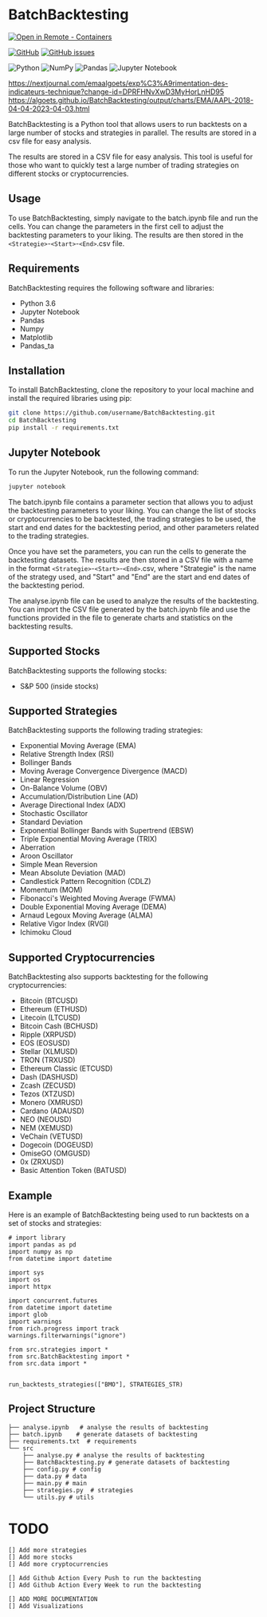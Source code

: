 # BatchBacktesting

[
    ![Open in Remote - Containers](https://img.shields.io/static/v1?label=Remote%20-%20Containers&message=Open&color=blue&logo=visualstudiocode)
](https://vscode.dev/redirect?url=vscode://ms-vscode-remote.remote-containers/cloneInVolume?url=https://github.com/godatadriven/python-devcontainer-template)

[![GitHub](https://img.shields.io/github/license/godatadriven/python-devcontainer-template?style=for-the-badge)](LICENSE.md)
[![GitHub issues](https://img.shields.io/github/issues/godatadriven/python-devcontainer-template?style=for-the-badge)](https://github.com/AlgoETS/BatchBacktesting/issues?q=is%3Aissue+is%3Aopen+sort%3Aupdated-desc)

![Python](https://img.shields.io/badge/python-3670A0?style=for-the-badge&logo=python&logoColor=ffdd54)
![NumPy](https://img.shields.io/badge/numpy-%23013243.svg?style=for-the-badge&logo=numpy&logoColor=white)
![Pandas](https://img.shields.io/badge/pandas-%23150458.svg?style=for-the-badge&logo=pandas&logoColor=white)
![Jupyter Notebook](https://img.shields.io/badge/jupyter-%23FA0F00.svg?style=for-the-badge&logo=jupyter&logoColor=white)

https://nextjournal.com/emaalgoets/exp%C3%A9rimentation-des-indicateurs-technique?change-id=DPRFHNvXwD3MyHorLnHD95
https://algoets.github.io/BatchBacktesting/output/charts/EMA/AAPL-2018-04-04-2023-04-03.html

BatchBacktesting is a Python tool that allows users to run backtests on a large number of stocks and strategies in parallel. The results are stored in a csv file for easy analysis.

The results are stored in a CSV file for easy analysis. This tool is useful for those who want to quickly test a large number of trading strategies on different stocks or cryptocurrencies.

## Usage

To use BatchBacktesting, simply navigate to the batch.ipynb file and run the cells. You can change the parameters in the first cell to adjust the backtesting parameters to your liking. The results are then stored in the `<Strategie>`-`<Start>`-`<End>`.csv file.

## Requirements

BatchBacktesting requires the following software and libraries:

- Python 3.6
- Jupyter Notebook
- Pandas
- Numpy
- Matplotlib
- Pandas_ta

## Installation

To install BatchBacktesting, clone the repository to your local machine and install the required libraries using pip:

```bash
git clone https://github.com/username/BatchBacktesting.git
cd BatchBacktesting
pip install -r requirements.txt
```

## Jupyter Notebook

To run the Jupyter Notebook, run the following command:

```bash
jupyter notebook
```

The batch.ipynb file contains a parameter section that allows you to adjust the backtesting parameters to your liking. You can change the list of stocks or cryptocurrencies to be backtested, the trading strategies to be used, the start and end dates for the backtesting period, and other parameters related to the trading strategies.

Once you have set the parameters, you can run the cells to generate the backtesting datasets. The results are then stored in a CSV file with a name in the format `<Strategie>`-`<Start>`-`<End>`.csv, where "Strategie" is the name of the strategy used, and "Start" and "End" are the start and end dates of the backtesting period.

The analyse.ipynb file can be used to analyze the results of the backtesting. You can import the CSV file generated by the batch.ipynb file and use the functions provided in the file to generate charts and statistics on the backtesting results.

## Supported Stocks

BatchBacktesting supports the following stocks:

- S&P 500 (inside stocks)

## Supported Strategies

BatchBacktesting supports the following trading strategies:

- Exponential Moving Average (EMA)
- Relative Strength Index (RSI)
- Bollinger Bands
- Moving Average Convergence Divergence (MACD)
- Linear Regression
- On-Balance Volume (OBV)
- Accumulation/Distribution Line (AD)
- Average Directional Index (ADX)
- Stochastic Oscillator
- Standard Deviation
- Exponential Bollinger Bands with Supertrend (EBSW)
- Triple Exponential Moving Average (TRIX)
- Aberration
- Aroon Oscillator
- Simple Mean Reversion
- Mean Absolute Deviation (MAD)
- Candlestick Pattern Recognition (CDLZ)
- Momentum (MOM)
- Fibonacci's Weighted Moving Average (FWMA)
- Double Exponential Moving Average (DEMA)
- Arnaud Legoux Moving Average (ALMA)
- Relative Vigor Index (RVGI)
- Ichimoku Cloud

## Supported Cryptocurrencies

BatchBacktesting also supports backtesting for the following cryptocurrencies:

- Bitcoin (BTCUSD)
- Ethereum (ETHUSD)
- Litecoin (LTCUSD)
- Bitcoin Cash (BCHUSD)
- Ripple (XRPUSD)
- EOS (EOSUSD)
- Stellar (XLMUSD)
- TRON (TRXUSD)
- Ethereum Classic (ETCUSD)
- Dash (DASHUSD)
- Zcash (ZECUSD)
- Tezos (XTZUSD)
- Monero (XMRUSD)
- Cardano (ADAUSD)
- NEO (NEOUSD)
- NEM (XEMUSD)
- VeChain (VETUSD)
- Dogecoin (DOGEUSD)
- OmiseGO (OMGUSD)
- 0x (ZRXUSD)
- Basic Attention Token (BATUSD)

## Example

Here is an example of BatchBacktesting being used to run backtests on a set of stocks and strategies:

```
# import library
import pandas as pd
import numpy as np
from datetime import datetime

import sys
import os
import httpx

import concurrent.futures
from datetime import datetime
import glob
import warnings
from rich.progress import track
warnings.filterwarnings("ignore")

from src.strategies import *
from src.BatchBacktesting import *
from src.data import *


run_backtests_strategies(["BMO"], STRATEGIES_STR)
```

## Project Structure

```shell
├── analyse.ipynb   # analyse the results of backtesting
├── batch.ipynb    # generate datasets of backtesting
├── requirements.txt  # requirements
└── src
    ├── analyse.py # analyse the results of backtesting
    ├── BatchBacktesting.py # generate datasets of backtesting
    ├── config.py # config
    ├── data.py # data
    ├── main.py # main
    ├── strategies.py  # strategies
    └── utils.py # utils

```

# TODO
    [] Add more strategies
    [] Add more stocks
    [] Add more cryptocurrencies

    [] Add Github Action Every Push to run the backtesting
    [] Add Github Action Every Week to run the backtesting

    [] ADD MORE DOCUMENTATION
    [] Add Visualizations
